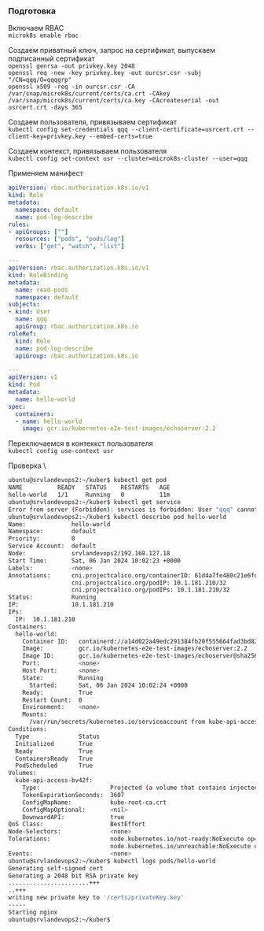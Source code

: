 ### Подготовка

Включаем RBAC \
`microk8s enable rbac`

Создаем приватный ключ, запрос на сертификат, выпускаем подписанный сертификат \
`openssl genrsa -out privkey.key 2048` \
`openssl req -new -key privkey.key -out ourcsr.csr -subj "/CN=qqq/O=qqqgrp"` \
`openssl x509 -req -in ourcsr.csr -CA /var/snap/microk8s/current/certs/ca.crt -CAkey /var/snap/microk8s/current/certs/ca.key -CAcreateserial -out usrcert.crt -days 365` 

Создаем пользователя, привязываем сертификат \
`kubectl config set-credentials qqq --client-certificate=usrcert.crt --client-key=privkey.key --embed-certs=true`

Создаем контекст, привязываем пользователя \
`kubectl config set-context usr --cluster=microk8s-cluster --user=qqq`

Применяем манифест
```yaml
apiVersion: rbac.authorization.k8s.io/v1
kind: Role
metadata:
  namespace: default
  name: pod-log-describe
rules:
- apiGroups: [""]
  resources: ["pods", "pods/log"]
  verbs: ["get", "watch", "list"]

---
apiVersion: rbac.authorization.k8s.io/v1
kind: RoleBinding
metadata:
  name: read-pods
  namespace: default
subjects:
- kind: User
  name: qqq
  apiGroup: rbac.authorization.k8s.io
roleRef:
  kind: Role
  name: pod-log-describe
  apiGroup: rbac.authorization.k8s.io

---
apiVersion: v1
kind: Pod
metadata:
  name: hello-world
spec:
  containers:
  - name: hello-world
    image: gcr.io/kubernetes-e2e-test-images/echoserver:2.2
```

Переключаемся в контеккст пользователя \
`kubectl config use-context usr`

Проверка \
```bash
ubuntu@srvlandevops2:~/kuber$ kubectl get pod
NAME          READY   STATUS    RESTARTS   AGE
hello-world   1/1     Running   0          11m
ubuntu@srvlandevops2:~/kuber$ kubectl get service
Error from server (Forbidden): services is forbidden: User "qqq" cannot list resource "services" in API group "" in the namespace "default"
ubuntu@srvlandevops2:~/kuber$ kubectl describe pod hello-world
Name:             hello-world
Namespace:        default
Priority:         0
Service Account:  default
Node:             srvlandevops2/192.168.127.18
Start Time:       Sat, 06 Jan 2024 10:02:23 +0000
Labels:           <none>
Annotations:      cni.projectcalico.org/containerID: 61d4a7fe480c21e6fdbe1901045548829899f0dcbd78ddc9959e9c0543711469
                  cni.projectcalico.org/podIP: 10.1.181.210/32
                  cni.projectcalico.org/podIPs: 10.1.181.210/32
Status:           Running
IP:               10.1.181.210
IPs:
  IP:  10.1.181.210
Containers:
  hello-world:
    Container ID:   containerd://a14d022a49edc291384fb20f555664fad3bd826b2920335999f56937699c7bda
    Image:          gcr.io/kubernetes-e2e-test-images/echoserver:2.2
    Image ID:       gcr.io/kubernetes-e2e-test-images/echoserver@sha256:e9ba514b896cdf559eef8788b66c2c3ee55f3572df617647b4b0d8b6bf81cf19
    Port:           <none>
    Host Port:      <none>
    State:          Running
      Started:      Sat, 06 Jan 2024 10:02:24 +0000
    Ready:          True
    Restart Count:  0
    Environment:    <none>
    Mounts:
      /var/run/secrets/kubernetes.io/serviceaccount from kube-api-access-bv42f (ro)
Conditions:
  Type              Status
  Initialized       True
  Ready             True
  ContainersReady   True
  PodScheduled      True
Volumes:
  kube-api-access-bv42f:
    Type:                    Projected (a volume that contains injected data from multiple sources)
    TokenExpirationSeconds:  3607
    ConfigMapName:           kube-root-ca.crt
    ConfigMapOptional:       <nil>
    DownwardAPI:             true
QoS Class:                   BestEffort
Node-Selectors:              <none>
Tolerations:                 node.kubernetes.io/not-ready:NoExecute op=Exists for 300s
                             node.kubernetes.io/unreachable:NoExecute op=Exists for 300s
Events:                      <none>
ubuntu@srvlandevops2:~/kuber$ kubectl logs pods/hello-world
Generating self-signed cert
Generating a 2048 bit RSA private key
.......................+++
..+++
writing new private key to '/certs/privateKey.key'
-----
Starting nginx
ubuntu@srvlandevops2:~/kuber$
```


